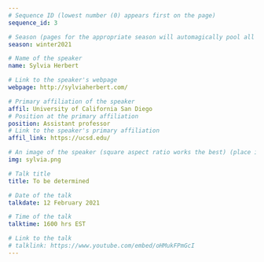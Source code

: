```yaml
---
# Sequence ID (lowest number (0) appears first on the page)
sequence_id: 3

# Season (pages for the appropriate season will automagically pool all speakers that gave a talk in the season)
season: winter2021

# Name of the speaker
name: Sylvia Herbert

# Link to the speaker's webpage
webpage: http://sylviaherbert.com/

# Primary affiliation of the speaker
affil: University of California San Diego
# Position at the primary affiliation
position: Assistant professor
# Link to the speaker's primary affiliation
affil_link: https://ucsd.edu/

# An image of the speaker (square aspect ratio works the best) (place in the `assets/img/speakers` directory)
img: sylvia.png

# Talk title
title: To be determined

# Date of the talk
talkdate: 12 February 2021

# Time of the talk
talktime: 1600 hrs EST

# Link to the talk
# talklink: https://www.youtube.com/embed/oHMukFPmGcI
---
```


<!-- Whatever you write below will be disregarded -->
